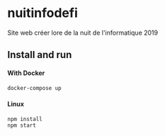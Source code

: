 # nuitinfodefi

Site web créer lore de la nuit de l'informatique 2019

## Install and run

#### With Docker
```bash
docker-compose up
```

#### Linux

```bash
npm install
npm start
```
